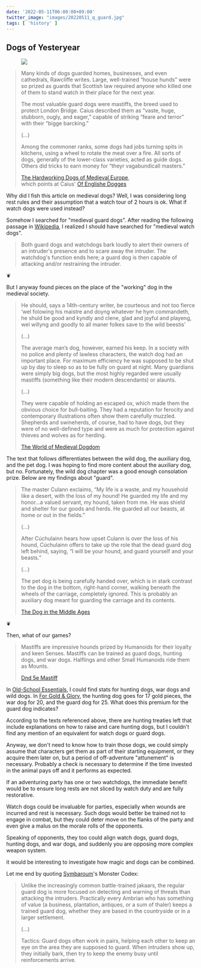 ```yaml
---
date: '2022-05-11T06:00:00+09:00'
twitter_image: "images/20220511_q_guard.jpg"
tags: [ 'history' ]
---
```


## Dogs of Yesteryear

<figure class="right large noborder">
<img src="images/20220511_guard.jpg" loading="lazy" />
<figcaption>
</figcaption>
</figure>

> Many kinds of dogs guarded homes, businesses, and even cathedrals, Rawcliffe writes. Large, well-trained “house hunds” were so prized as guards that Scottish law required anyone who killed one of them to stand watch in their place for the next year.
>
> The most valuable guard dogs were mastiffs, the breed used to protect London Bridge. Caius described them as “vaste, huge, stubborn, ougly, and eager,” capable of striking “feare and terror” with their “bigge barcking.”
>
> (...)
>
> Among the commoner ranks, some dogs had jobs turning spits in kitchens, using a wheel to rotate the meat over a fire. All sorts of dogs, generally of the lower-class varieties, acted as guide dogs. Others did tricks to earn money for “theyr vagabundicall masters.”
>
> <span class="attribution"><a href="https://daily.jstor.org/the-hardworking-dogs-of-medieval-europe/">The Hardworking Dogs of Medieval Europe</a>,<br/>which points at Caius' <a href="https://en.wikisource.org/wiki/Of_Englishe_Dogges">Of Englishe Dogges</a></span>

Why did I fish this article on medieval dogs? Well, I was considering long rest rules and their assumption that a watch tour of 2 hours is ok. What if watch dogs were used instead?

Somehow I searched for "medieval guard dogs". After reading the following passage in [Wikipedia](https://en.wikipedia.org/wiki/Guard_dog), I realized I should have searched for "medieval watch dogs".

> Both guard dogs and watchdogs bark loudly to alert their owners of an intruder's presence and to scare away the intruder. The watchdog's function ends here; a guard dog is then capable of attacking and/or restraining the intruder.

<p class="fleuron">❦</p>

But I anyway found pieces on the place of the "working" dog in the medieval society.

> He should, says a 14th-century writer, be courteous and not too fierce ‘wel folowing his maistre and doyng whatever he hym commandeth, he shuld be good and kyndly and clene, glad and joyful and playeng, wel willyng and goodly to all maner folkes save to the wild beestis’
>
> (...)
>
> The average man’s dog, however, earned his keep. In a society with no police and plenty of lawless characters, the watch dog had an important place. For maximum efficiency he was supposed to be shut up by day to sleep so as to be fully on guard at night. Many guardians were simply big dogs, but the most highly regarded were usually mastiffs (something like their modern descendants) or alaunts.
>
> (...)
>
> They were capable of holding an escaped ox, which made them the obvious choice for bull-baiting. They had a reputation for ferocity and contemporary illustrations often show them carefully muzzled. Shepherds and swineherds, of course, had to have dogs, but they were of no well-defined type and were as much for protection against thieves and wolves as for herding.
>
> <span class="attribution"><a href="https://www.historytoday.com/miscellanies/world-medieval-dogdom">The World of Medieval Dogdom</a></span>

The text that follows differentiates between the wild dog, the auxiliary dog, and the pet dog. I was hoping to find more content about the auxiliary dog, but no. Fortunately, the wild dog chapter was a good enough consolation prize. Below are my findings about "guard".

> The master Culann exclaims, “My life is a waste, and my household like a desert, with the loss of my hound! He guarded my life and my honor…a valued servant, my hound, taken from me. He was shield and shelter for our goods and herds. He guarded all our beasts, at home or out in the fields.”
>
> (...)
>
> After Cúchulainn hears how upset Culann is over the loss of his hound, Cúchulainn offers to take up the role that the dead guard dog left behind, saying, “I will be your hound, and guard yourself and your beasts.”
>
> (...)
>
>The pet dog is being carefully handed over, which is in stark contrast to the dog in the bottom, right-hand corner, walking beneath the wheels of the carriage, completely ignored. This is probably an auxiliary dog meant for guarding the carriage and its contents.
>
> <span class="attribution"><a href="https://digitalcommons.bard.edu/cgi/viewcontent.cgi?article=1040&context=senproj_f2016">The Dog in the Middle Ages</a></span>

<p class="fleuron">❦</p>

Then, what of our games?


> Mastiffs are impressive hounds prized by Humanoids for their loyalty and keen Senses. Mastiffs can be trained as guard dogs, hunting dogs, and war dogs. Halflings and other Small Humanoids ride them as Mounts.
>
> <span class="attribution"><a href="https://roll20.net/compendium/dnd5e/Mastiff#content">Dnd 5e Mastiff</a></span>

In [Old-School Essentials](https://necroticgnome.com/), I could find stats for hunting dogs, war dogs and wild dogs. In [For Gold & Glory](https://www.drivethrurpg.com/product/156530/For-Gold--Glory?affiliate_id=2746229), the hunting dog goes for 17 gold pieces, the war dog for 20, and the guard dog for 25. What does this premium for the guard dog indicates?

According to the texts referenced above, there are hunting treaties left that include explanations on how to raise and care hunting dogs, but I couldn't find any mention of an equivalent for watch dogs or guard dogs.

Anyway, we don't need to know how to train those dogs, we could simply assume that characters get them as part of their starting equipment, or they acquire them later on, but a period of off-adventure "attunement" is necessary. Probably a check is necessary to determine if the time invested in the animal pays off and it performs as expected.

If an adventuring party has one or two watchdogs, the immediate benefit would be to ensure long rests are not sliced by watch duty and are fully restorative.

Watch dogs could be invaluable for parties, especially when wounds are incurred and rest is necessary. Such dogs would better be trained not to engage in combat, but they could deter move on the flanks of the party and even give a malus on the morale rolls of the opponents.

Speaking of opponents, they too could align watch dogs, guard dogs, hunting dogs, and war dogs, and suddenly you are opposing more complex weapon system.

it would be interesting to investigate how magic and dogs can be combined.

Let me end by quoting [Symbaroum](https://www.symbaroum.com/)'s Monster Codex:

> Unlike the increasingly common battle-trained jakaars, the regular guard dog is more focused on detecting and warning of threats than attacking the intruders. Practically every Ambrian who has something of value (a business, plantation, antiques, or a sum of thaler) keeps a trained guard dog, whether they are based in the countryside or in a larger settlement.
>
> (...)
>
> Tactics: Guard dogs often work in pairs, helping each other to keep an eye on the area they are supposed to guard. When intruders show up, they initially bark, then try to keep the enemy busy until reinforcements arrive.


